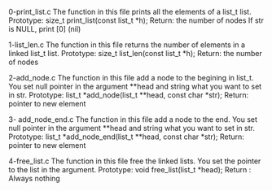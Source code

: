 0-print_list.c
The function in this file  prints all the elements of a list_t list.
Prototype: size_t print_list(const list_t *h);
Return: the number of nodes
If str is NULL, print [0] (nil)

1-list_len.c
The function in this file returns the number of elements in a linked list_t list.
Prototype: size_t list_len(const list_t *h);
Return: the number of nodes

2-add_node.c
The function in this file add a node to the begining in list_t.
You set null pointer in the argument **head and string what you want to set in str.
Prototype: list_t *add_node(list_t **head, const char *str);
Return: pointer to new element

3- add_node_end.c
The function in this file add a node to the end.
You set null pointer in the argument **head and string what you want to set in str.
Prototype: list_t *add_node_end(list_t **head, const char *str);
Return: pointer to new element

4-free_list.c
The function in this file free the linked lists.
You set the pointer to the list in the argument.
Prototype: void free_list(list_t *head);
Return : Always nothing
